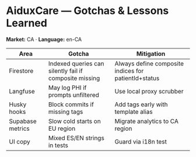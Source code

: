 # AiduxCare — Gotchas & Lessons Learned
**Market:** CA · **Language:** en-CA

| Area | Gotcha | Mitigation |
|-------|---------|------------|
| Firestore | Indexed queries can silently fail if composite missing | Always define composite indices for patientId+status |
| Langfuse | May log PHI if prompts unfiltered | Use local proxy scrubber |
| Husky hooks | Block commits if missing tags | Add tags early with template alias |
| Supabase metrics | Slow cold starts on EU region | Migrate analytics to CA region |
| UI copy | Mixed ES/EN strings in tests | Guard via i18n test |
